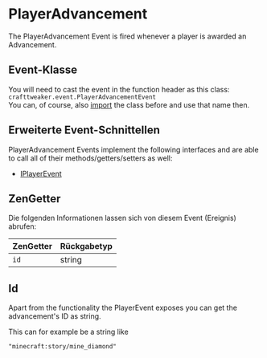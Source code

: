 # PlayerAdvancement

The PlayerAdvancement Event is fired whenever a player is awarded an Advancement.

## Event-Klasse
You will need to cast the event in the function header as this class:  
`crafttweaker.event.PlayerAdvancementEvent`  
You can, of course, also [import](/AdvancedFunctions/Import/) the class before and use that name then.

## Erweiterte Event-Schnittellen
PlayerAdvancement Events implement the following interfaces and are able to call all of their methods/getters/setters as well:

- [IPlayerEvent](/Vanilla/Events/Events/IPlayerEvent/)



## ZenGetter
Die folgenden Informationen lassen sich von diesem Event (Ereignis) abrufen:

| ZenGetter | Rückgabetyp |
| --------- | ----------- |
| `id`      | string      |


## Id

Apart from the functionality the PlayerEvent exposes you can get the advancement's ID as string.

This can for example be a string like
```zenscript
"minecraft:story/mine_diamond"
```